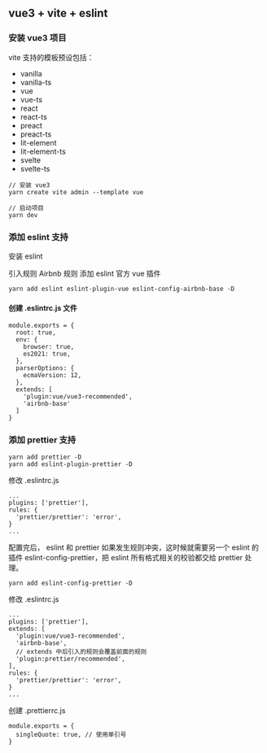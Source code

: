 ## vue3 + vite + eslint

### 安装 vue3 项目

vite 支持的模板预设包括：

- vanilla
- vanilla-ts
- vue
- vue-ts
- react
- react-ts
- preact
- preact-ts
- lit-element
- lit-element-ts
- svelte
- svelte-ts

```
// 安装 vue3
yarn create vite admin --template vue

// 启动项目
yarn dev
```

### 添加 eslint 支持

安装 eslint

引入规则 Airbnb 规则 添加 eslint 官方 vue 插件

```
yarn add eslint eslint-plugin-vue eslint-config-airbnb-base -D
```

#### 创建 .eslintrc.js 文件

```
module.exports = {
  root: true,
  env: {
    browser: true,
    es2021: true,
  },
  parserOptions: {
    ecmaVersion: 12,
  },
  extends: [
    'plugin:vue/vue3-recommended',
    'airbnb-base'
  ]
}
```

### 添加 prettier 支持

```
yarn add prettier -D
yarn add eslint-plugin-prettier -D
```

修改 .eslintrc.js

```
...
plugins: ['prettier'],
rules: {
  'prettier/prettier': 'error',
}
...
```

配置完后， eslint 和 prettier 如果发生规则冲突，这时候就需要另一个 eslint 的插件 eslint-config-prettier，把 eslint 所有格式相关的校验都交给 prettier 处理。

```
yarn add eslint-config-prettier -D
```

修改 .eslintrc.js

```
...
plugins: ['prettier'],
extends: [
  'plugin:vue/vue3-recommended',
  'airbnb-base',
  // extends 中后引入的规则会覆盖前面的规则
  'plugin:prettier/recommended',
],
rules: {
  'prettier/prettier': 'error',
}
...
```

创建 .prettierrc.js

```
module.exports = {
  singleQuote: true, // 使用单引号
}
```
